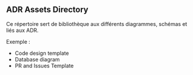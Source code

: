 ## ADR Assets Directory

Ce répertoire sert de bibliothèque aux différents diagrammes, schémas et liés aux ADR.

Exemple :
* Code design template
* Database diagram
* PR and Issues Template
